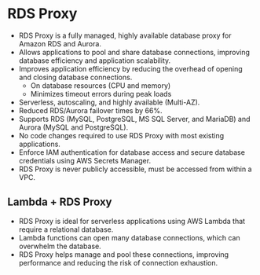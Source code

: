 # RDS Proxy

- RDS Proxy is a fully managed, highly available database proxy for Amazon RDS and Aurora.
- Allows applications to pool and share database connections, improving database efficiency and application scalability.
- Improves application efficiency by reducing the overhead of opening and closing database connections.
  - On database resources (CPU and memory)
  - Minimizes timeout errors during peak loads
- Serverless, autoscaling, and highly available (Multi-AZ).
- Reduced RDS/Aurora failover times by 66%.
- Supports RDS (MySQL, PostgreSQL, MS SQL Server, and MariaDB) and Aurora (MySQL and PostgreSQL).
- No code changes required to use RDS Proxy with most existing applications.
- Enforce IAM authentication for database access and secure database credentials using AWS Secrets Manager.
- RDS Proxy is never publicly accessible, must be accessed from within a VPC.

## Lambda + RDS Proxy

- RDS Proxy is ideal for serverless applications using AWS Lambda that require a relational database.
- Lambda functions can open many database connections, which can overwhelm the database.
- RDS Proxy helps manage and pool these connections, improving performance and reducing the risk of connection exhaustion.
